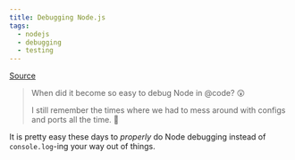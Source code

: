 ```yaml
---
title: Debugging Node.js
tags:
  - nodejs
  - debugging
  - testing
---
```


[Source](https://twitter.com/stefanjudis/status/1285486856830955520)

> When did it become so easy to debug Node in @code? 😲
>
> I still remember the times where we had to mess around with configs and ports all the time. 🙈

It is pretty easy these days to *properly* do Node debugging instead of `console.log`-ing your way out of things.
